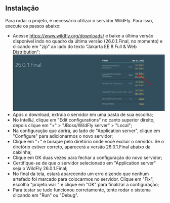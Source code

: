 ## Instalação

Para rodar o projeto, é necessário utilizar o servidor WildFly. 
Para isso, execute os passos abaixo:
- Acesse https://www.wildfly.org/downloads/ e baixe a última versão 
disponível indo no quadro da última versão (26.0.1.Final, no momento) 
e clicando em "zip" ao lado do texto "Jakarta EE 8 Full & Web Distribution":
![img.png](src/main/resources/wildfly-download.png)
- Após o download, extraia o servidor em uma pasta de sua escolha;
- No IntelliJ, clique em "Edit configurations" no canto superior direito, 
depois clique em "+" > "JBoss/WildFly server" > "Local";
- Na configuração que abrirá, ao lado de "Application server", clique em "Configure" para adicionarmos o novo servidor;
- Clique em "+" e busque pelo diretório onde você excluir o servidor. Se o diretório estiver correto, aparecerá a versão 26.0.1.Final abaixo da caixinha;
- Clique em OK duas vezes para fechar a configuração do novo servidor;
- Certifique-se de que o servidor selecionado em "Application server" seja o WildFly 26.0.1.Final;
- No final da tela, estará aparecendo um erro dizendo que nenhum artefado foi marcado para colocarmos no servidor. 
Clique em "Fix", escolha "projeto.war " e clique em "OK" para finalizar a configuração;
- Para testar se tudo funcionou corretamente, tente rodar o sistema clicando em "Run" ou "Debug". 
